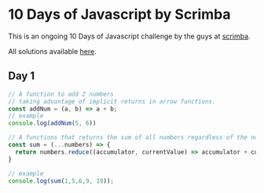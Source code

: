 # 10 Days of Javascript by Scrimba

This is an ongoing 10 Days of Javascript challenge by the guys at [scrimba](https://scrimba.com).

All solutions available [here](./JS-solutions/).

## Day 1 
```Javascript
// A function to add 2 numbers 
// taking advantage of implicit returns in arrow functions. 
const addNum = (a, b) => a + b; 
// example 
console.log(addNum(5, 6))

// A functions that returns the sum of all numbers regardless of the number of parameters.
const sum = (...numbers) => {
  return numbers.reduce((accumulator, currentValue) => accumulator + currentValue, 0);
}

// example
console.log(sum(1,5,6,9, 19)); 
```

